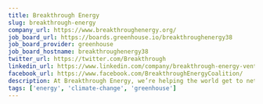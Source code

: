 ```yaml
---
title: Breakthrough Energy
slug: breakthrough-energy
company_url: https://www.breakthroughenergy.org/
job_board_url: https://boards.greenhouse.io/breakthroughenergy38
job_board_provider: greenhouse
job_board_hostname: breakthroughenergy38
twitter_url: https://twitter.com/Breakthrough
linkedin_url: https://www.linkedin.com/company/breakthrough-energy-ventures
facebook_url: https://www.facebook.com/BreakthroughEnergyCoalition/
description: At Breakthrough Energy, we’re helping the world get to net-zero greenhouse gas emissions while making sure everyone has access to the clean, affordable, and reliable energy they need to thrive.
tags: ['energy', 'climate-change', 'greenhouse']
---
```


